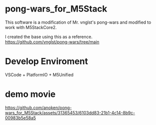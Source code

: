 # pong-wars_for_M5Stack

This software is a modification of Mr. vnglst's pong-wars and modified to work with M5StackCore2.

I created the base using this as a reference.
https://github.com/vnglst/pong-wars/tree/main

# Develop Enviroment
VSCode + PlatformIO + M5Unified

# demo movie
https://github.com/anoken/pong-wars_for_M5Stack/assets/31365453/6103dd83-21b1-4c14-8b9c-00983b5e58a5

